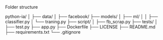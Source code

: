 Folder structure

python-ia/
│
├── data/
│ ├── facebook/
├── models/
│ ├── ml/
│ │ ├── classifier.py
│ └── traning.py
├── script/
│ ├── fb_scrap.py
├── tests/
│ ├── test.py
├── app.py
├── Dockerfile
├── LICENSE
├── README.md
├── requirements.txt
└── .gitignore

